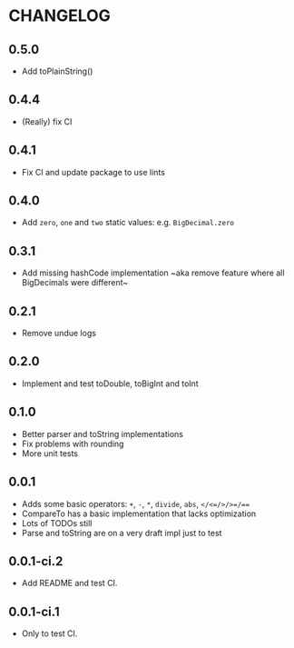 # CHANGELOG

## 0.5.0
- Add toPlainString()

## 0.4.4
- (Really) fix CI

## 0.4.1
- Fix CI and update package to use lints

## 0.4.0
- Add `zero`, `one` and `two` static values: e.g. `BigDecimal.zero`

## 0.3.1
- Add missing hashCode implementation ~aka remove feature where all BigDecimals were different~

## 0.2.1
- Remove undue logs

## 0.2.0
- Implement and test toDouble, toBigInt and toInt

## 0.1.0
- Better parser and toString implementations
- Fix problems with rounding
- More unit tests

## 0.0.1
- Adds some basic operators: `+`, `-`, `*`, `divide`, `abs`, `</<=/>/>=/==`
- CompareTo has a basic implementation that lacks optimization
- Lots of TODOs still
- Parse and toString are on a very draft impl just to test

## 0.0.1-ci.2
- Add README and test CI.

## 0.0.1-ci.1
- Only to test CI.
